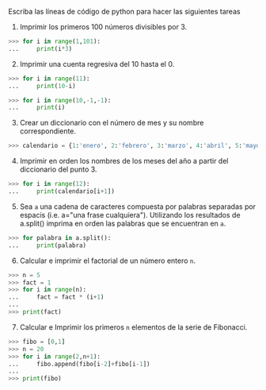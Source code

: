Escriba las líneas de código de python para hacer las siguientes tareas

1. Imprimir los primeros 100 números divisibles por 3.

```python
>>> for i in range(1,101):
...     print(i*3)
```

2. Imprimir una cuenta regresiva del 10 hasta el 0.

```python
>>> for i in range(11):
...     print(10-i)
```

```python
>>> for i in range(10,-1,-1):
...     print(i)
```

3. Crear un diccionario con el número de mes y su nombre correspondiente.

```python
>>> calendario = {1:'enero', 2:'febrero', 3:'marzo', 4:'abril', 5:'mayo', 6:'junio', 7:'julio', 8:'agosto', 9:'septiembre', 10:'octubre', 11:'noviembre', 12:'diciembre'}
```

4. Imprimir en orden los nombres de los meses del año a partir del diccionario del punto 3.

```python
>>> for i in range(12):
...     print(calendario[i+1])
```

5. Sea `a` una cadena de caracteres compuesta por palabras separadas por espacis (i.e. a="una frase cualquiera"). Utilizando los resultados de a.split() imprima en orden las palabras que se encuentran en `a`.

```python
>>> for palabra in a.split():
...     print(palabra)
```

6. Calcular e imprimir el factorial de un número entero `n`.

```python
>>> n = 5
>>> fact = 1
>>> for i in range(n):
...     fact = fact * (i+1)
... 
>>> print(fact)
```

7. Calcular e Imprimir los primeros `n` elementos de la serie de Fibonacci.

```python
>>> fibo = [0,1]
>>> n = 20
>>> for i in range(2,n+1):
...     fibo.append(fibo[i-2]+fibo[i-1])
... 
>>> print(fibo)
```